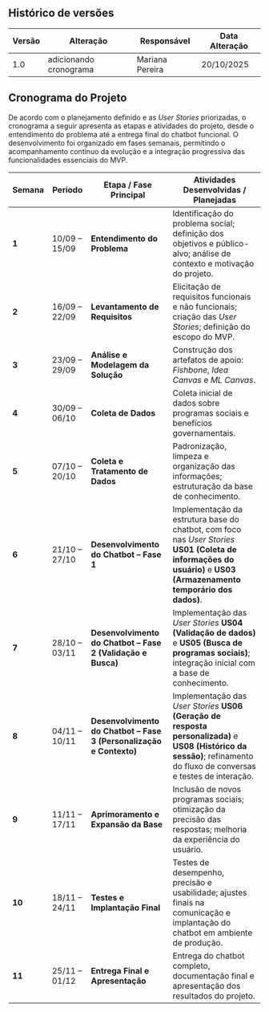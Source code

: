 ## Histórico de versões

| Versão | Alteração       | Responsável         | Data Alteração |
|--------|-----------------|---------------------|----------------|
| 1.0    | adicionando cronograma | Mariana Pereira | 20/10/2025 |


## Cronograma do Projeto

De acordo com o planejamento definido e as *User Stories* priorizadas, o cronograma a seguir apresenta as etapas e atividades do projeto, desde o entendimento do problema até a entrega final do chatbot funcional. O desenvolvimento foi organizado em fases semanais, permitindo o acompanhamento contínuo da evolução e a integração progressiva das funcionalidades essenciais do MVP.

| Semana | Período        | Etapa / Fase Principal              | Atividades Desenvolvidas / Planejadas                                                                 |
|---------|----------------|------------------------------------|--------------------------------------------------------------------------------------------------------|
| **1** | 10/09 – 15/09 | **Entendimento do Problema** | Identificação do problema social; definição dos objetivos e público-alvo; análise de contexto e motivação do projeto. |
| **2** | 16/09 – 22/09 | **Levantamento de Requisitos** | Elicitação de requisitos funcionais e não funcionais; criação das *User Stories*; definição do escopo do MVP. |
| **3** | 23/09 – 29/09 | **Análise e Modelagem da Solução** | Construção dos artefatos de apoio: *Fishbone*, *Idea Canvas* e *ML Canvas*. |
| **4** | 30/09 – 06/10 | **Coleta de Dados** | Coleta inicial de dados sobre programas sociais e benefícios governamentais. |
| **5** | 07/10 – 20/10 | **Coleta e Tratamento de Dados** | Padronização, limpeza e organização das informações; estruturação da base de conhecimento. |
| **6** | 21/10 – 27/10 | **Desenvolvimento do Chatbot – Fase 1** | Implementação da estrutura base do chatbot, com foco nas *User Stories* **US01 (Coleta de informações do usuário)** e **US03 (Armazenamento temporário dos dados)**. |
| **7** | 28/10 – 03/11 | **Desenvolvimento do Chatbot – Fase 2 (Validação e Busca)** | Implementação das *User Stories* **US04 (Validação de dados)** e **US05 (Busca de programas sociais)**; integração inicial com a base de conhecimento. |
| **8** | 04/11 – 10/11 | **Desenvolvimento do Chatbot – Fase 3 (Personalização e Contexto)** | Implementação das *User Stories* **US06 (Geração de resposta personalizada)** e **US08 (Histórico da sessão)**; refinamento do fluxo de conversas e testes de interação. |
| **9** | 11/11 – 17/11 | **Aprimoramento e Expansão da Base** | Inclusão de novos programas sociais; otimização da precisão das respostas; melhoria da experiência do usuário. |
| **10** | 18/11 – 24/11 | **Testes e Implantação Final** | Testes de desempenho, precisão e usabilidade; ajustes finais na comunicação e implantação do chatbot em ambiente de produção. |
| **11** | 25/11 – 01/12 | **Entrega Final e Apresentação** | Entrega do chatbot completo, documentação final e apresentação dos resultados do projeto. |
